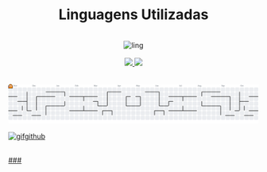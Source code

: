 <h1 align="center">Linguagens Utilizadas</h1>
<div style="display: inline_block" align="center"><br>
  <img alt="ling" src="https://skillicons.dev/icons?i=js,html,css,c,https://skillicons.dev">
</div>
<br>


<div align="center">
  <a href="https://beacons.ai/leandrosaltorato">
  <!-- <img height="180em" src="https://github-readme-stats.vercel.app/api?username=leandrosaltorato&hide_title=false&hide_rank=false&show_icons=true&include_all_commits=true&count_private=true&disable_animations=false&theme=midnight-purple&locale=en&hide_border=false&order=1&rank_icon=github" alt="stats graph"  /> -->
  <img height="180em" src="https://github-readme-stats.vercel.app/api?username=leandrosaltorato&show_icons=true&theme=midnight-purple&rank_icon=github">
  <img height="180em" src="https://github-readme-stats.vercel.app/api/top-langs/?username=leandrosaltorato&layout=compact&theme=midnight-purple">
</div>
<br>
<br>

<picture>
  <source media="(prefers-color-scheme: dark)" srcset="https://raw.githubusercontent.com/leandrosaltorato/leandrosaltorato/output/pacman-contribution-graph-dark.svg">
  <!-- <source media="(prefers-color-scheme: light)" srcset="https://raw.githubusercontent.com/leandrosaltorato/leandrosaltorato/output/pacman-contribution-graph.svg"> -->
  <img alt="pacman contribution graph" src="https://raw.githubusercontent.com/leandrosaltorato/leandrosaltorato/output/pacman-contribution-graph.svg">
</picture>

<br>

![gifgithub](https://github.com/user-attachments/assets/d41b8e81-f8ab-42be-b65e-588e610b8d69)


<!--![gifgithub](https://github.com/user-attachments/assets/54dc1f7a-f327-43ab-ae9c-58c7421eee39)--!>

<br/>

###
